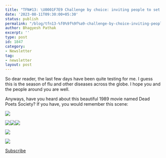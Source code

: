 ```yaml
---
title: "TFN#13: \U0001F7E9 Challenge by choice: inviting people to set their own mark"
date: '2023-08-11T09:30:00+05:30'
status: publish
permalink: "/blog/tfn13-%f0%9f%9f%a9-challenge-by-choice-inviting-people-to-set-their-own-mark"
author: Bhagyesh Pathak
excerpt: ''
type: post
id: 1847
category:
- Newsletter
tag:
- newsletter
layout: post
---
```


So dear reader, the last few days have been quite testing for me. I guess this is the season of flu and other diseases across the globe. I hope you and the people around you are well.

Anyways, have you heard about this beautiful 1989 movie named Dead Poets Society? If you have, you would remember this scene:

![](https://i0.wp.com/bhagyeshpathak.com/wp-content/uploads/2023/09/1.png?resize=485%2C272&ssl=1)

![](https://i1.wp.com/bhagyeshpathak.com/wp-content/uploads/2023/09/2.1-1024x576.png?ssl=1)![](https://i1.wp.com/bhagyeshpathak.com/wp-content/uploads/2023/09/2.2-1024x576.png?ssl=1)![](https://i1.wp.com/bhagyeshpathak.com/wp-content/uploads/2023/09/2.3-1024x576.png?ssl=1)

![](https://i0.wp.com/bhagyeshpathak.com/wp-content/uploads/2023/09/Screenshot-2023-08-08-114621.png?resize=509%2C452&ssl=1)

![](https://i0.wp.com/bhagyeshpathak.com/wp-content/uploads/2023/09/artyoung_treesatnight7-3.jpg?resize=191%2C300&ssl=1)

[Subscribe](https://sisyphus-notes.ck.page/8a143eebbc)